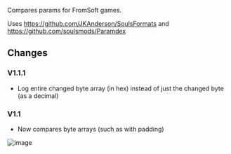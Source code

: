 Compares params for FromSoft games.

Uses https://github.com/JKAnderson/SoulsFormats and https://github.com/soulsmods/Paramdex

## Changes
### V1.1.1
* Log entire changed byte array (in hex) instead of just the changed byte (as a decimal)
### V1.1
* Now compares byte arrays (such as with padding)

![image](https://user-images.githubusercontent.com/55667610/172688216-9231f031-6eea-44d1-9801-1e8b4c05f4e1.png)
